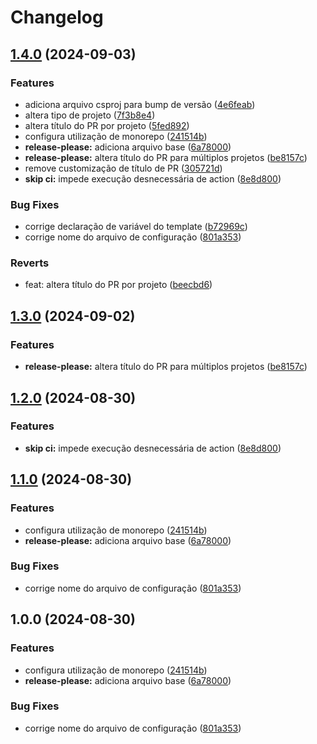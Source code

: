 # Changelog

## [1.4.0](https://github.com/renebentes/release-please/compare/v1.3.0...v1.4.0) (2024-09-03)


### Features

* adiciona arquivo csproj para bump de versão ([4e6feab](https://github.com/renebentes/release-please/commit/4e6feab5d7dfa3bacb114e1efa9a2a1d09ce19ad))
* altera tipo de projeto ([7f3b8e4](https://github.com/renebentes/release-please/commit/7f3b8e41bae02fcd7062a32cda2176671c29cc9c))
* altera título do PR por projeto ([5fed892](https://github.com/renebentes/release-please/commit/5fed892517ac3d4d65210408471255ed5c65374c))
* configura utilização de monorepo ([241514b](https://github.com/renebentes/release-please/commit/241514b8f0589adc96e1e6cf9d86287194b5883f))
* **release-please:** adiciona arquivo base ([6a78000](https://github.com/renebentes/release-please/commit/6a78000e8f043e72ad0c3cf4cdf529f464332ba3))
* **release-please:** altera título do PR para múltiplos projetos ([be8157c](https://github.com/renebentes/release-please/commit/be8157c31b10e48e431696b47cc428452e6ee216))
* remove customização de título de PR ([305721d](https://github.com/renebentes/release-please/commit/305721d818a40d8269c251e9ef98fdea58b2a74a))
* **skip ci:** impede execução desnecessária de action ([8e8d800](https://github.com/renebentes/release-please/commit/8e8d8006863cf71b6c1de491a31be05646be0b3c))


### Bug Fixes

* corrige declaração de variável do template ([b72969c](https://github.com/renebentes/release-please/commit/b72969cf0cc709b07af813ca9cc1706e0848ca6e))
* corrige nome do arquivo de configuração ([801a353](https://github.com/renebentes/release-please/commit/801a353cf41836dc781510c9bf3193eb1060e8d1))


### Reverts

* feat: altera título do PR por projeto ([beecbd6](https://github.com/renebentes/release-please/commit/beecbd646903b06d546173e7f1ab752afc43645e))

## [1.3.0](https://github.com/renebentes/release-please/compare/v1.2.0...v1.3.0) (2024-09-02)


### Features

* **release-please:** altera título do PR para múltiplos projetos ([be8157c](https://github.com/renebentes/release-please/commit/be8157c31b10e48e431696b47cc428452e6ee216))

## [1.2.0](https://github.com/renebentes/release-please/compare/v1.1.0...v1.2.0) (2024-08-30)


### Features

* **skip ci:** impede execução desnecessária de action ([8e8d800](https://github.com/renebentes/release-please/commit/8e8d8006863cf71b6c1de491a31be05646be0b3c))

## [1.1.0](https://github.com/renebentes/release-please/compare/v1.0.0...v1.1.0) (2024-08-30)


### Features

* configura utilização de monorepo ([241514b](https://github.com/renebentes/release-please/commit/241514b8f0589adc96e1e6cf9d86287194b5883f))
* **release-please:** adiciona arquivo base ([6a78000](https://github.com/renebentes/release-please/commit/6a78000e8f043e72ad0c3cf4cdf529f464332ba3))


### Bug Fixes

* corrige nome do arquivo de configuração ([801a353](https://github.com/renebentes/release-please/commit/801a353cf41836dc781510c9bf3193eb1060e8d1))

## 1.0.0 (2024-08-30)


### Features

* configura utilização de monorepo ([241514b](https://github.com/renebentes/release-please/commit/241514b8f0589adc96e1e6cf9d86287194b5883f))
* **release-please:** adiciona arquivo base ([6a78000](https://github.com/renebentes/release-please/commit/6a78000e8f043e72ad0c3cf4cdf529f464332ba3))


### Bug Fixes

* corrige nome do arquivo de configuração ([801a353](https://github.com/renebentes/release-please/commit/801a353cf41836dc781510c9bf3193eb1060e8d1))
